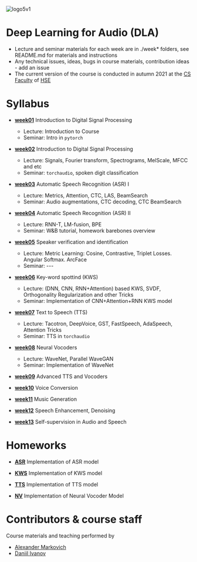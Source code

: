 ![logo5v1](https://user-images.githubusercontent.com/20357655/104316876-2be04600-54ee-11eb-93ed-f9835fde1527.jpg)

# Deep Learning for Audio (DLA)
- Lecture and seminar materials for each week are in ./week* folders, see README.md for materials and instructions
- Any technical issues, ideas, bugs in course materials, contribution ideas - add an issue
- The current version of the course is conducted in autumn 2021 at the [CS Faculty](https://cs.hse.ru/en/) of [HSE](https://www.hse.ru/en/)

# Syllabus

- [__week01__](./week01) Introduction to Digital Signal Processing
  - Lecture: Introduction to Course
  - Seminar: Intro in `pytorch`

- [__week02__](./week02) Introduction to Digital Signal Processing
  - Lecture: Signals, Fourier transform, Spectrograms, MelScale, MFCC and etc
  - Seminar: `torchaudio`, spoken digit classification

- [__week03__](./week03) Automatic Speech Recognition (ASR) I
  - Lecture: Metrics, Attention, CTC, LAS, BeamSearch
  - Seminar: Audio augmentations, CTC decoding, CTC BeamSearch
  
- [__week04__](./week04) Automatic Speech Recognition (ASR) II
  - Lecture: RNN-T, LM-fusion, BPE
  - Seminar: W&B tutorial, homework barebones overview
  
- [__week05__](./week05) Speaker verification and identification
  - Lecture: Metric Learning: Cosine, Contrastive, Triplet Losses. Angular Softmax. ArcFace
  - Seminar: ---

- [__week06__](./week06) Key-word spottind (KWS)
  - Lecture: (DNN, CNN, RNN+Attention) based KWS, SVDF, Orthogonality Regularization and other Tricks
  - Seminar: Implementation of CNN+Attention+RNN KWS model

- [__week07__](./week07) Text to Speech (TTS)
  - Lecture: Tacotron, DeepVoice, GST, FastSpeech, AdaSpeech, Attention Tricks
  - Seminar: TTS in `torchaudio`

- [__week08__](./week08) Neural Vocoders
  - Lecture: WaveNet, Parallel WaveGAN
  - Seminar: Implementation of WaveNet

- [__week09__](./week09) Advanced TTS and Vocoders
<!--   - Lecture: Introduction into generative models: GAN, NF -->

- [__week10__](./week10) Voice Conversion

- [__week11__](./week11) Music Generation

- [__week12__](./week12) Speech Enhancement, Denoising

- [__week13__](./week13) Self-supervision in Audio and Speech



<!-- - [__week01__](./week01) Introduction to Digital Signal Processing
  - Lecture: Signals, Fourier transform, Spectrograms, MFCC and etc
  - Seminar: Intro in PyTorch, DevOps, R&D in Deep Learning
  
- [__week02__](./week02) Automatic Speech Recognition I
  - Lecture: Metrics, Attention, LAS, CTC, BeamSearch
  - Seminar: Docker, W&B, Augmentations for Audio

- [__week03__](./week03) Automatic Speech Recognition II
  - Lecture: LM Fusing, RNN Transducer, Schedule Sampling, BPE
  - Seminar: Jasper, QurtzNet, Mixed Precision Training, DDP/DP
  
- [__week05__](./week05) Speaker verification and identification
  - Lecture: Metric Learning: Cosine, Contrastive, Triplet Losses. Angular Softmax. ArcFace
  - Seminar: Generalized End2End Loss for Speaker Verification

- [__week06__](./week06) Text to Speech
  - Lecture: Tacotron, DeepVoice, GST, FastSpeech, Attention Tricks
  - Seminar: Location-Sensitive Attention

- [__week07__](./week07) Neural Vocoders
  - Lecture: Introduction into generative models: AR, GAN, NF. WaveNet, ParallelWaveNet, WaveGlow, WaveFlow, MelGAN, PWG.

- [__week08__](./week08) Voice Conversion
  - Lecture: AutoVC, ConVoice, TTS Skins, StarGAN-VC-1-2, CycleGAN-1-2-3, Blow

- [__week09__](./week09) Music Generation
  - Lecture: VQVAE, Sparse Transformer, MuseNet, JukeBox

- [__week10__](./week10) Speech Enhancement, Denoising and Speaker Diarization
  - Lecture: SEGAN, TF Masking, HiFi Denoising, Speaker Diarization, VAD

- [__week11__](./week11) Self-supervision in Audio and Speech
  - Lecture: Intro to SS Learning. InfoNCE, CPC
 -->
# Homeworks
<!-- - [__DSP__](./week01/homework.ipynb)
  Implementation of basic ops like FFT, Spectrogram and MelScale
   -->
- [__ASR__](./hw1_asr)
  Implementation of ASR model

- [__KWS__](./hw2_kws)
  Implementation of KWS model
  
- [__TTS__](./hw3_tts)
  Implementation of TTS model
  
- [__NV__](./hw4_nv)
  Implementation of Neural Vocoder Model
  
# Contributors & course staff
Course materials and teaching performed by
- [Alexander Markovich](https://t.me/markovka17)
- [Daniil Ivanov](https://t.me/the_longest_id_in_the_world)
